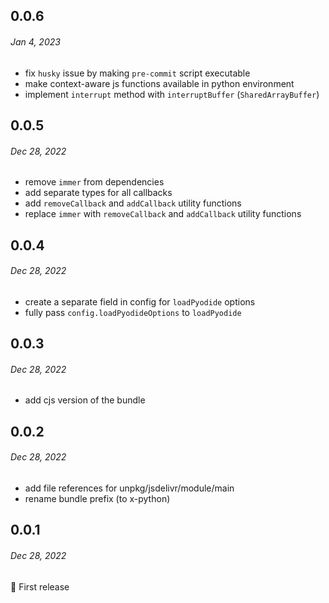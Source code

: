 ## 0.0.6

###### _Jan 4, 2023_

- fix `husky` issue by making `pre-commit` script executable
- make context-aware js functions available in python environment
- implement `interrupt` method with `interruptBuffer` (`SharedArrayBuffer`)

## 0.0.5

###### _Dec 28, 2022_

- remove `immer` from dependencies
- add separate types for all callbacks
- add `removeCallback` and `addCallback` utility functions
- replace `immer` with `removeCallback` and `addCallback` utility functions

## 0.0.4

###### _Dec 28, 2022_

- create a separate field in config for `loadPyodide` options
- fully pass `config.loadPyodideOptions` to `loadPyodide`

## 0.0.3

###### _Dec 28, 2022_

- add cjs version of the bundle

## 0.0.2

###### _Dec 28, 2022_

- add file references for unpkg/jsdelivr/module/main
- rename bundle prefix (to x-python)

## 0.0.1

###### _Dec 28, 2022_

🎉 First release
